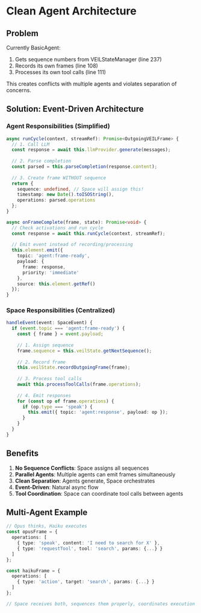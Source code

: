# Clean Agent Architecture

## Problem
Currently BasicAgent:
1. Gets sequence numbers from VEILStateManager (line 237)
2. Records its own frames (line 108)
3. Processes its own tool calls (line 111)

This creates conflicts with multiple agents and violates separation of concerns.

## Solution: Event-Driven Architecture

### Agent Responsibilities (Simplified)
```typescript
async runCycle(context, streamRef): Promise<OutgoingVEILFrame> {
  // 1. Call LLM
  const response = await this.llmProvider.generate(messages);
  
  // 2. Parse completion
  const parsed = this.parseCompletion(response.content);
  
  // 3. Create frame WITHOUT sequence
  return {
    sequence: undefined, // Space will assign this!
    timestamp: new Date().toISOString(),
    operations: parsed.operations
  };
}

async onFrameComplete(frame, state): Promise<void> {
  // Check activations and run cycle
  const response = await this.runCycle(context, streamRef);
  
  // Emit event instead of recording/processing
  this.element.emit({
    topic: 'agent:frame-ready',
    payload: { 
      frame: response,
      priority: 'immediate' 
    },
    source: this.element.getRef()
  });
}
```

### Space Responsibilities (Centralized)
```typescript
handleEvent(event: SpaceEvent) {
  if (event.topic === 'agent:frame-ready') {
    const { frame } = event.payload;
    
    // 1. Assign sequence
    frame.sequence = this.veilState.getNextSequence();
    
    // 2. Record frame
    this.veilState.recordOutgoingFrame(frame);
    
    // 3. Process tool calls
    await this.processToolCalls(frame.operations);
    
    // 4. Emit responses
    for (const op of frame.operations) {
      if (op.type === 'speak') {
        this.emit({ topic: 'agent:response', payload: op });
      }
    }
  }
}
```

## Benefits

1. **No Sequence Conflicts**: Space assigns all sequences
2. **Parallel Agents**: Multiple agents can emit frames simultaneously
3. **Clean Separation**: Agents generate, Space orchestrates
4. **Event-Driven**: Natural async flow
5. **Tool Coordination**: Space can coordinate tool calls between agents

## Multi-Agent Example

```typescript
// Opus thinks, Haiku executes
const opusFrame = {
  operations: [
    { type: 'speak', content: 'I need to search for X' },
    { type: 'requestTool', tool: 'search', params: {...} }
  ]
};

const haikuFrame = {
  operations: [
    { type: 'action', target: 'search', params: {...} }
  ]
};

// Space receives both, sequences them properly, coordinates execution
```
